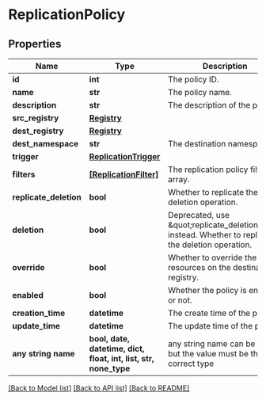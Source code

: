 # ReplicationPolicy


## Properties
Name | Type | Description | Notes
------------ | ------------- | ------------- | -------------
**id** | **int** | The policy ID. | [optional] 
**name** | **str** | The policy name. | [optional] 
**description** | **str** | The description of the policy. | [optional] 
**src_registry** | [**Registry**](Registry.md) |  | [optional] 
**dest_registry** | [**Registry**](Registry.md) |  | [optional] 
**dest_namespace** | **str** | The destination namespace. | [optional] 
**trigger** | [**ReplicationTrigger**](ReplicationTrigger.md) |  | [optional] 
**filters** | [**[ReplicationFilter]**](ReplicationFilter.md) | The replication policy filter array. | [optional] 
**replicate_deletion** | **bool** | Whether to replicate the deletion operation. | [optional] 
**deletion** | **bool** | Deprecated, use \&quot;replicate_deletion\&quot; instead. Whether to replicate the deletion operation. | [optional] 
**override** | **bool** | Whether to override the resources on the destination registry. | [optional] 
**enabled** | **bool** | Whether the policy is enabled or not. | [optional] 
**creation_time** | **datetime** | The create time of the policy. | [optional] 
**update_time** | **datetime** | The update time of the policy. | [optional] 
**any string name** | **bool, date, datetime, dict, float, int, list, str, none_type** | any string name can be used but the value must be the correct type | [optional]

[[Back to Model list]](../README.md#documentation-for-models) [[Back to API list]](../README.md#documentation-for-api-endpoints) [[Back to README]](../README.md)


